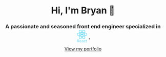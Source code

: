 <h1 align="center">Hi, I'm Bryan 👋</h1>
<h3 align="center">A passionate and seasoned front end engineer specialized in <a href="https://reactjs.org/" target="_blank" rel="noreferrer"><img src="https://raw.githubusercontent.com/devicons/devicon/master/icons/react/react-original-wordmark.svg" alt="react" width="40" height="40" style="margin-bottom: -0.6em"/></a>.</h3>
<p align="center">
  <a href="https://kobe13.github.io/portfolio/">View my portfolio</a>
</p>
